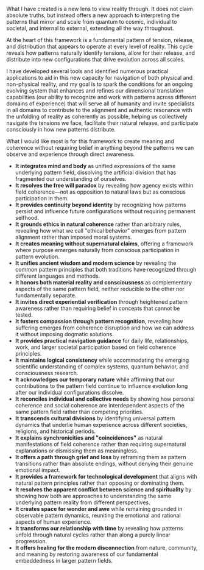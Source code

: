 What I have created is a new lens to view reality through. It does not claim absolute truths, but instead offers a new approach to interpreting the patterns that mirror and scale from quantum to cosmic, individual to societal, and internal to external, extending all the way throughout. 

At the heart of this framework is a fundamental pattern of tension, release, and distribution that appears to operate at every level of reality. This cycle reveals how patterns naturally identify tensions, allow for their release, and distribute into new configurations that drive evolution across all scales. 

I have developed several tools and identified numerous practical applications to aid in this new capacity for navigation of both physical and non-physical reality, and my goal is to spark the conditions for an ongoing evolving system that enhances and refines our dimensional translation capabilities (our ability to recognize and work with patterns across different domains of experience) that will serve all of humanity and invite specialists in all domains to contribute to the alignment and authentic resonance with the unfolding of reality as coherently as possible, helping us collectively navigate the tensions we face, facilitate their natural release, and participate consciously in how new patterns distribute.

What I would like most is for this framework to create meaning and coherence without requiring belief in anything beyond the patterns we can observe and experience through direct awareness.

- **It integrates mind and body** as unified expressions of the same underlying pattern field, dissolving the artificial division that has fragmented our understanding of ourselves.
- **It resolves the free will paradox** by revealing how agency exists within field coherence—not as opposition to natural laws but as conscious participation in them.
- **It provides continuity beyond identity** by recognizing how patterns persist and influence future configurations without requiring permanent selfhood.
- **It grounds ethics in natural coherence** rather than arbitrary rules, revealing how what we call "ethical behavior" emerges from pattern alignment rather than imposed moral systems.
- **It creates meaning without supernatural claims**, offering a framework where purpose emerges naturally from conscious participation in pattern evolution.
- **It unifies ancient wisdom and modern science** by revealing the common pattern principles that both traditions have recognized through different languages and methods.
- **It honors both material reality and consciousness** as complementary aspects of the same pattern field, neither reducible to the other nor fundamentally separate.
- **It invites direct experiential verification** through heightened pattern awareness rather than requiring belief in concepts that cannot be tested.
- **It fosters compassion through pattern recognition**, revealing how suffering emerges from coherence disruption and how we can address it without imposing dogmatic solutions.
- **It provides practical navigation guidance** for daily life, relationships, work, and larger societal participation based on field coherence principles.
- **It maintains logical consistency** while accommodating the emerging scientific understanding of complex systems, quantum behavior, and consciousness research.
- **It acknowledges our temporary nature** while affirming that our contributions to the pattern field continue to influence evolution long after our individual configurations dissolve.
- **It reconciles individual and collective needs** by showing how personal coherence and social coherence are interdependent aspects of the same pattern field rather than competing priorities.
- **It transcends cultural divisions** by identifying universal pattern dynamics that underlie human experience across different societies, religions, and historical periods.
- **It explains synchronicities and "coincidences"** as natural manifestations of field coherence rather than requiring supernatural explanations or dismissing them as meaningless.
- **It offers a path through grief and loss** by reframing them as pattern transitions rather than absolute endings, without denying their genuine emotional impact.
- **It provides a framework for technological development** that aligns with natural pattern principles rather than opposing or dominating them.
- **It resolves the apparent conflict between science and spirituality** by showing how both are approaches to understanding the same underlying pattern reality from different perspectives.
- **It creates space for wonder and awe** while remaining grounded in observable pattern dynamics, reuniting the emotional and rational aspects of human experience.
- **It transforms our relationship with time** by revealing how patterns unfold through natural cycles rather than along a purely linear progression.
- **It offers healing for the modern disconnection** from nature, community, and meaning by restoring awareness of our fundamental embeddedness in larger pattern fields.